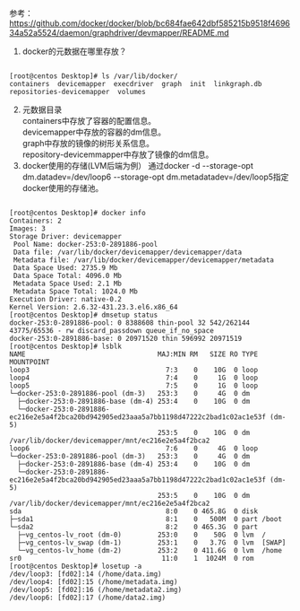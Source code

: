 参考：
https://github.com/docker/docker/blob/bc684fae642dbf585215b9518f469634a52a5524/daemon/graphdriver/devmapper/README.md

1. docker的元数据在哪里存放？
<pre><code>
[root@centos Desktop]# ls /var/lib/docker/
containers  devicemapper  execdriver  graph  init  linkgraph.db  repositories-devicemapper  volumes
</code></pre>
2. 元数据目录  
containers中存放了容器的配置信息。  
devicemapper中存放的容器的dm信息。    
graph中存放的镜像的树形关系信息。  
repository-devicemmapper中存放了镜像的dm信息。  
3. docker使用的存储(LVM后端为例）
通过docker -d --storage-opt dm.datadev=/dev/loop6 --storage-opt dm.metadatadev=/dev/loop5指定docker使用的存储池。
<pre><code>
[root@centos Desktop]# docker info 
Containers: 2
Images: 3
Storage Driver: devicemapper
 Pool Name: docker-253:0-2891886-pool
 Data file: /var/lib/docker/devicemapper/devicemapper/data
 Metadata file: /var/lib/docker/devicemapper/devicemapper/metadata
 Data Space Used: 2735.9 Mb
 Data Space Total: 4096.0 Mb
 Metadata Space Used: 2.1 Mb
 Metadata Space Total: 1024.0 Mb
Execution Driver: native-0.2
Kernel Version: 2.6.32-431.23.3.el6.x86_64
[root@centos Desktop]# dmsetup status
docker-253:0-2891886-pool: 0 8388608 thin-pool 32 542/262144 43775/65536 - rw discard_passdown queue_if_no_space 
docker-253:0-2891886-base: 0 20971520 thin 596992 20971519
[root@centos Desktop]# lsblk
NAME                                 MAJ:MIN RM   SIZE RO TYPE MOUNTPOINT
loop3                                  7:3    0    10G  0 loop 
loop4                                  7:4    0     1G  0 loop 
loop5                                  7:5    0     1G  0 loop 
└─docker-253:0-2891886-pool (dm-3)   253:3    0     4G  0 dm   
  ├─docker-253:0-2891886-base (dm-4) 253:4    0    10G  0 dm   
  └─docker-253:0-2891886-ec216e2e5a4f2bca20bd942905ed23aaa5a7bb1198d47222c2bad1c02ac1e53f (dm-5)
                                     253:5    0    10G  0 dm   /var/lib/docker/devicemapper/mnt/ec216e2e5a4f2bca2
loop6                                  7:6    0     4G  0 loop 
└─docker-253:0-2891886-pool (dm-3)   253:3    0     4G  0 dm   
  ├─docker-253:0-2891886-base (dm-4) 253:4    0    10G  0 dm   
  └─docker-253:0-2891886-ec216e2e5a4f2bca20bd942905ed23aaa5a7bb1198d47222c2bad1c02ac1e53f (dm-5)
                                     253:5    0    10G  0 dm   /var/lib/docker/devicemapper/mnt/ec216e2e5a4f2bca2
sda                                    8:0    0 465.8G  0 disk 
├─sda1                                 8:1    0   500M  0 part /boot
└─sda2                                 8:2    0 465.3G  0 part 
  ├─vg_centos-lv_root (dm-0)         253:0    0    50G  0 lvm  /
  ├─vg_centos-lv_swap (dm-1)         253:1    0   3.7G  0 lvm  [SWAP]
  └─vg_centos-lv_home (dm-2)         253:2    0 411.6G  0 lvm  /home
sr0                                   11:0    1  1024M  0 rom  
[root@centos Desktop]# losetup -a
/dev/loop3: [fd02]:14 (/home/data.img)
/dev/loop4: [fd02]:15 (/home/metadata.img)
/dev/loop5: [fd02]:16 (/home/metadata2.img)
/dev/loop6: [fd02]:17 (/home/data2.img)
</code></pre>
